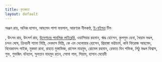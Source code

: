 ```yaml
---
title: কৃতজ্ঞতা
layout: default
---
```

<p  class="txt-justify">অঞ্জন রায়, অনিক হাসান, আহমেদ পাশা ফয়সাল, আরণ্যক নীলকণ্ঠ, <a href="https://eboipotro.github.io/" target="_blank">ই-বইপত্র</a> টিম</p>, উৎসব রায়, উৎসর্গ রায়, <a href="http://woomeshchandra.org.bd/" target="_blank">উমেশচন্দ্র পাবলিক লাইব্রেরি</a>, ওয়াসিয়ার রহমান, ঋদ্ধ হোসেন, কুলসুম হেনা, খৈয়াম মণ্ডল, চন্দন ঘোষ, ত্রিনয়নী শ্যামা মিস্ত্রি, দেবদাস মিস্ত্রি, কে এম দেলোয়ার হোসেন, প্রিয়াঙ্কা ভট্টাচার্য, কবি ফিরোজ আহমেদ, বিবেকানন্দ পাইক, মুস্তফা রানা, রাহাত মুস্তাফিজ, রাসেল মাহমুদ, রোমেল রহমান, রেফাত বিন শফিক, লিঠু মণ্ডল বিশ্বাস, শুভ, শুভজিৎ বটব্যাল, সুলতান মাহমুদ রতন, সোমা পাল, সিয়াম, হাসান মেহেদী
